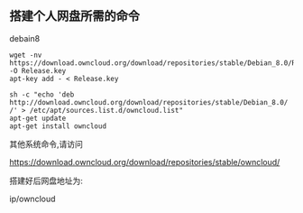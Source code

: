 ## 搭建个人网盘所需的命令

debain8

``` 
wget -nv https://download.owncloud.org/download/repositories/stable/Debian_8.0/Release.key -O Release.key
apt-key add - < Release.key
```

```
sh -c "echo 'deb http://download.owncloud.org/download/repositories/stable/Debian_8.0/ /' > /etc/apt/sources.list.d/owncloud.list"
apt-get update
apt-get install owncloud
```

其他系统命令,请访问

<https://download.owncloud.org/download/repositories/stable/owncloud/>



搭建好后网盘地址为:

ip/owncloud
